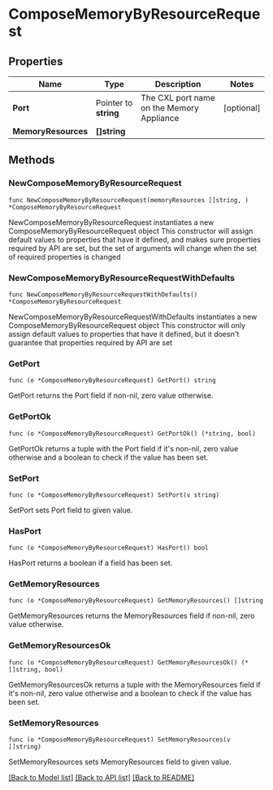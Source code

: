 # ComposeMemoryByResourceRequest

## Properties

Name | Type | Description | Notes
------------ | ------------- | ------------- | -------------
**Port** | Pointer to **string** | The CXL port name on the Memory Appliance | [optional] 
**MemoryResources** | **[]string** |  | 

## Methods

### NewComposeMemoryByResourceRequest

`func NewComposeMemoryByResourceRequest(memoryResources []string, ) *ComposeMemoryByResourceRequest`

NewComposeMemoryByResourceRequest instantiates a new ComposeMemoryByResourceRequest object
This constructor will assign default values to properties that have it defined,
and makes sure properties required by API are set, but the set of arguments
will change when the set of required properties is changed

### NewComposeMemoryByResourceRequestWithDefaults

`func NewComposeMemoryByResourceRequestWithDefaults() *ComposeMemoryByResourceRequest`

NewComposeMemoryByResourceRequestWithDefaults instantiates a new ComposeMemoryByResourceRequest object
This constructor will only assign default values to properties that have it defined,
but it doesn't guarantee that properties required by API are set

### GetPort

`func (o *ComposeMemoryByResourceRequest) GetPort() string`

GetPort returns the Port field if non-nil, zero value otherwise.

### GetPortOk

`func (o *ComposeMemoryByResourceRequest) GetPortOk() (*string, bool)`

GetPortOk returns a tuple with the Port field if it's non-nil, zero value otherwise
and a boolean to check if the value has been set.

### SetPort

`func (o *ComposeMemoryByResourceRequest) SetPort(v string)`

SetPort sets Port field to given value.

### HasPort

`func (o *ComposeMemoryByResourceRequest) HasPort() bool`

HasPort returns a boolean if a field has been set.

### GetMemoryResources

`func (o *ComposeMemoryByResourceRequest) GetMemoryResources() []string`

GetMemoryResources returns the MemoryResources field if non-nil, zero value otherwise.

### GetMemoryResourcesOk

`func (o *ComposeMemoryByResourceRequest) GetMemoryResourcesOk() (*[]string, bool)`

GetMemoryResourcesOk returns a tuple with the MemoryResources field if it's non-nil, zero value otherwise
and a boolean to check if the value has been set.

### SetMemoryResources

`func (o *ComposeMemoryByResourceRequest) SetMemoryResources(v []string)`

SetMemoryResources sets MemoryResources field to given value.



[[Back to Model list]](../README.md#documentation-for-models) [[Back to API list]](../README.md#documentation-for-api-endpoints) [[Back to README]](../README.md)


